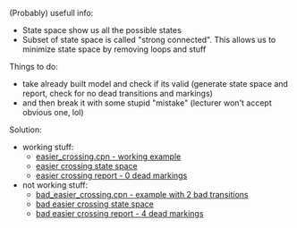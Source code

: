 
(Probably) usefull info:
  - State space show us all the possible states
  - Subset of state space is called "strong connected". This allows us to minimize state space by removing loops and stuff

Things to do:
  - take already built model and check if its valid (generate state space and report, check for no dead transitions and markings)
  - and then break it with some stupid "mistake" (lecturer won't accept obvious one, lol)

Solution:
  - working stuff:
      - [easier_crossing.cpn - working example](easier_crossing.cpn)
      - [easier crossing state space](ec_ss.png)
      - [easier crossing report - 0 dead markings](ec_report)
  - not working stuff:
      - [bad_easier_crossing.cpn - example with 2 bad transitions](bad_easier_crossing.cpn)
      - [bad easier crossing state space](bec_ss.png)
      - [bad easier crossing report - 4 dead markings](bec_report)
